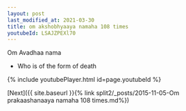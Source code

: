 ```yaml
---
layout: post
last_modified_at: 2021-03-30
title: om akshobhyaaya namaha 108 times
youtubeId: LSAJZPEXl70
---
```

 
 
Om Avadhaa nama 
 
 -  Who is of the form of death 
 
  
 
  
 
 
 
 
 
 


{% include youtubePlayer.html id=page.youtubeId %}
 
[Next]({{ site.baseurl }}{% link  split2/_posts/2015-11-05-Om prakaashanaaya namaha 108 times.md%})
 
